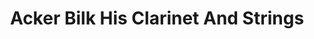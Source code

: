 ---
title: "Acker Bilk His Clarinet And Strings"
summary: ""
image: "acker-bilk-his-clarinet-and-strings.jpg"
---